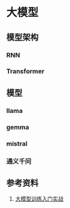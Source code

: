# 大模型

## 模型架构

### RNN

### Transformer

## 模型

### llama

### gemma

### mistral

### 通义千问

## 参考资料

1. [大模型训练入门实战](https://techdiylife.github.io/big-model-training)
